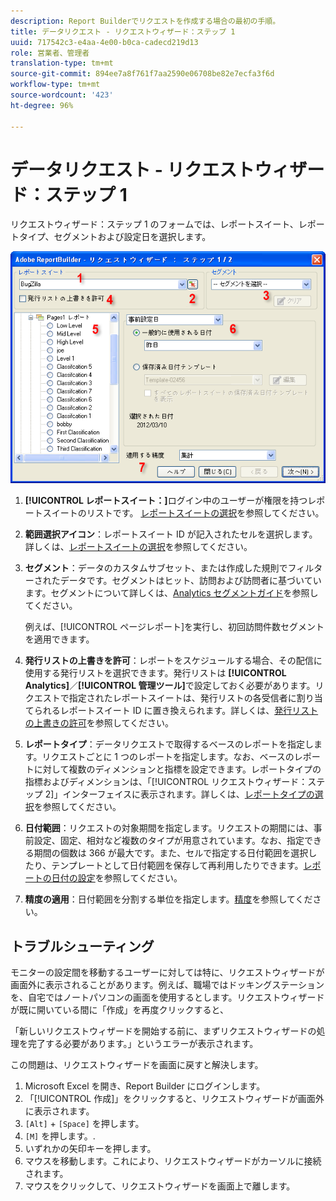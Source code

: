 ```yaml
---
description: Report Builderでリクエストを作成する場合の最初の手順。
title: データリクエスト - リクエストウィザード：ステップ 1
uuid: 717542c3-e4aa-4e00-b0ca-cadecd219d13
role: 営業者、管理者
translation-type: tm+mt
source-git-commit: 894ee7a8f761f7aa2590e06708be82e7ecfa3f6d
workflow-type: tm+mt
source-wordcount: '423'
ht-degree: 96%

---
```



# データリクエスト - リクエストウィザード：ステップ 1

リクエストウィザード：ステップ 1 のフォームでは、レポートスイート、レポートタイプ、セグメントおよび設定日を選択します。

![](assets/rw1_overview.png)

1. **[!UICONTROL レポートスイート：]**&#x200B;ログイン中のユーザーが権限を持つレポートスイートのリストです。 [レポートスイートの選択](/help/analyze/report-builder/data-requests/selecting-report-suites/t-select-report-suites.md)を参照してください。

1. **範囲選択アイコン**：レポートスイート ID が記入されたセルを選択します。詳しくは、[レポートスイートの選択](/help/analyze/report-builder/data-requests/selecting-report-suites/t-select-report-suites.md)を参照してください。

1. **セグメント**：データのカスタムサブセット、または作成した規則でフィルターされたデータです。セグメントはヒット、訪問および訪問者に基づいています。セグメントについて詳しくは、[Analytics セグメントガイド](https://docs.adobe.com/content/help/ja-JP/analytics/components/segmentation/seg-home.html)を参照してください。

   例えば、[!UICONTROL ページレポート]を実行し、初回訪問件数セグメントを適用できます。

1. **発行リストの上書きを許可**：レポートをスケジュールする場合、その配信に使用する発行リストを選択できます。発行リストは **[!UICONTROL Analytics]**／**[!UICONTROL 管理ツール]**&#x200B;で設定しておく必要があります。リクエストで指定されたレポートスイートは、発行リストの各受信者に割り当てられるレポートスイート ID に置き換えられます。詳しくは、[発行リストの上書きの許可](/help/analyze/report-builder/data-requests/allow-publishing-list-overrides.md)を参照してください。

1. **レポートタイプ**：データリクエストで取得するベースのレポートを指定します。リクエストごとに 1 つのレポートを指定します。なお、ベースのレポートに対して複数のディメンションと指標を設定できます。レポートタイプの指標およびディメンションは、「[!UICONTROL リクエストウィザード：ステップ 2]」インターフェイスに表示されます。詳しくは、[レポートタイプの選択](/help/analyze/report-builder/data-requests/c-report-types/select-report-types.md)を参照してください。

1. **日付範囲**：リクエストの対象期間を指定します。リクエストの期間には、事前設定、固定、相対など複数のタイプが用意されています。なお、指定できる期間の個数は 366 が最大です。また、セルで指定する日付範囲を選択したり、テンプレートとして日付範囲を保存して再利用したりできます。[レポートの日付の設定](/help/analyze/report-builder/data-requests/configuring-report-dates/custom-calendar.md)を参照してください。

1. **精度の適用**：日付範囲を分割する単位を指定します。[精度](/help/analyze/report-builder/data-requests/configuring-report-dates/granularity.md)を参照してください。

## トラブルシューティング

モニターの設定間を移動するユーザーに対しては特に、リクエストウィザードが画面外に表示されることがあります。例えば、職場ではドッキングステーションを、自宅ではノートパソコンの画面を使用するとします。リクエストウィザードが既に開いている間に「作成」を再度クリックすると、

「新しいリクエストウィザードを開始する前に、まずリクエストウィザードの処理を完了する必要があります。」というエラーが表示されます。

この問題は、リクエストウィザードを画面に戻すと解決します。

1. Microsoft Excel を開き、Report Builder にログインします。
2. 「[!UICONTROL 作成]」をクリックすると、リクエストウィザードが画面外に表示されます。
3. `[Alt]` + `[Space]` を押します。
4. `[M]` を押します。.
5. いずれかの矢印キーを押します。
6. マウスを移動します。これにより、リクエストウィザードがカーソルに接続されます。
7. マウスをクリックして、リクエストウィザードを画面上で離します。

